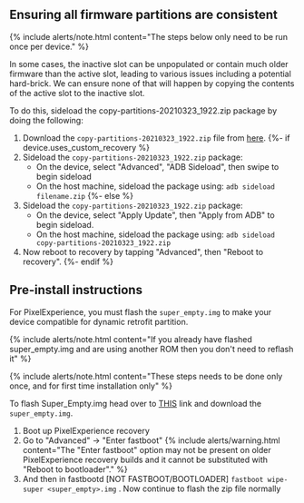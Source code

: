 ## Ensuring all firmware partitions are consistent

{% include alerts/note.html content="The steps below only need to be run once per device." %}

In some cases, the inactive slot can be unpopulated or contain much older firmware than the active slot, leading to various issues including a potential hard-brick. We can ensure none of that will happen by copying the contents of the active slot to the inactive slot.

To do this, sideload the copy-partitions-20210323_1922.zip package by doing the following:
1. Download the `copy-partitions-20210323_1922.zip` file from [here](https://github.com/PixelExperience-Devices/blobs/blob/main/copy-partitions-20210323_1922.zip?raw=true).
{%- if device.uses_custom_recovery %}
2. Sideload the `copy-partitions-20210323_1922.zip` package:
    * On the device, select "Advanced", "ADB Sideload", then swipe to begin sideload
    * On the host machine, sideload the package using: `adb sideload filename.zip`
{%- else %}
2. Sideload the `copy-partitions-20210323_1922.zip` package:
    * On the device, select "Apply Update", then "Apply from ADB" to begin sideload.
    * On the host machine, sideload the package using: `adb sideload copy-partitions-20210323_1922.zip`
3. Now reboot to recovery by tapping "Advanced", then "Reboot to recovery".
{%- endif %}

## Pre-install instructions

For PixelExperience, you must flash the `super_empty.img` to make your device compatible for dynamic retrofit partition.

{% include alerts/note.html content="If you already have flashed super_empty.img and are using another ROM then you don't need to reflash it" %}

{% include alerts/note.html content="These steps needs to be done only once, and for first time installation only" %}

To flash Super_Empty.img head over to [THIS](https://gitlab.pixelexperience.org/android/vendor-blobs/wiki_blobs_jasmine_sprout/-/raw/main/android-13/super_empty.img?inline=false) link and download the `super_empty.img`.
1. Boot up PixelExperience recovery
2. Go to "Advanced" -> "Enter fastboot"
   {% include alerts/warning.html content="The \"Enter fastboot\" option may not be present on older PixelExperience recovery builds and it cannot be substituted with \"Reboot to bootloader\"." %}
3. And then in fastbootd [NOT FASTBOOT/BOOTLOADER] `fastboot wipe-super <super_empty>.img` . Now continue to flash the zip file normally
